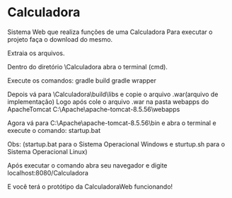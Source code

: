 # Calculadora
Sistema Web que realiza funções de uma Calculadora
 Para executar o projeto faça o download do mesmo.
 
 Extraia os arquivos.
 
 Dentro do diretório \Calculadora abra o terminal (cmd).
 
 Execute os comandos: gradle build
                      gradle wrapper
 
 Depois vá para \Calculadora\build\libs e copie o arquivo .war(arquivo de implementação)
 Logo após cole o arquivo .war na pasta webapps do ApacheTomcat C:\Apache\apache-tomcat-8.5.56\webapps
 
 Agora vá para C:\Apache\apache-tomcat-8.5.56\bin e abra o terminal e execute o comando: startup.bat
 
 Obs: (startup.bat para o Sistema Operacional Windows e sturtup.sh para o Sistema Operacional Linux)
 
 Após executar o comando abra seu navegador e digite localhost:8080/Calculadora
 
 E você terá o protótipo da CalculadoraWeb funcionando!
 
 
